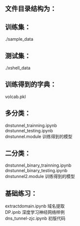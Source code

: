 ## 文件目录结构为：<br>
## 训练集：<br>
./sample_data<br>

## 测试集：<br>
./xshell_data<br>

## 训练得到的字典：<br>
volcab.pkl<br>

## 多分类：<br>
dnstunnel_trainning.ipynb<br>
dnstunnel_testing.ipynb<br>
dnstunnel.module	训练得到的模型<br>

## 二分类：<br>
dnstunnel_binary_trainning.ipynb<br>
dnstunnel_binary_testing.ipynb<br>
dnstunnel2.module	训练得到的模型 <br>

## 基础练习：<br>
extractdomain.ipynb	域名提取<br>
DP.ipnb	深度学习神经网络样例<br>
dns_tunnel-zjc.ipynb	初版代码<br>

